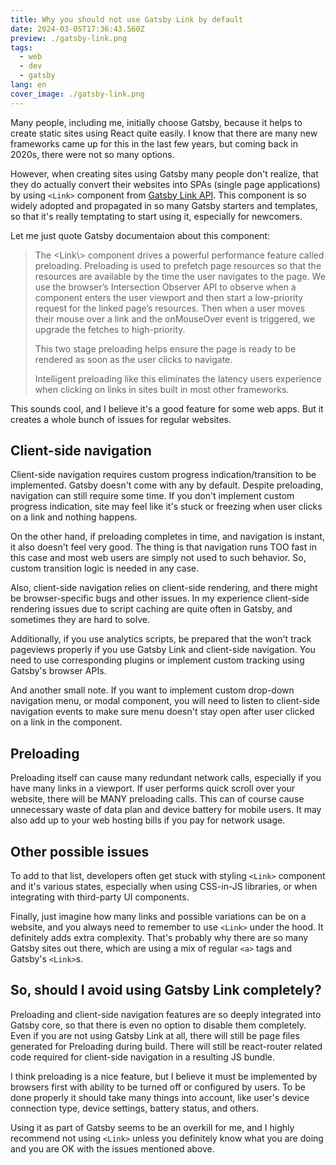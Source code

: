 ```yaml
---
title: Why you should not use Gatsby Link by default
date: 2024-03-05T17:36:43.560Z
preview: ./gatsby-link.png
tags:
  - web
  - dev
  - gatsby
lang: en
cover_image: ./gatsby-link.png
---
```


Many people, including me, initially choose Gatsby, because it helps to create static sites using React quite easily. I know that there are many new frameworks came up for this in the last few years, but coming back in 2020s, there were not so many options.

However, when creating sites using Gatsby many people don't realize, that they do actually convert their websites into SPAs (single page applications) by using `<Link>` component from [Gatsby Link API](https://www.gatsbyjs.com/docs/reference/built-in-components/gatsby-link/). This component is so widely adopted and propagated in so many Gatsby starters and templates, so that it's really temptating to start using it, especially for newcomers.

Let me just quote Gatsby documentaion about this component:

<blockquote>
The &lt;Link\&gt; component drives a powerful performance feature called preloading. Preloading is used to prefetch page resources so that the resources are available by the time the user navigates to the page. We use the browser’s Intersection Observer API to observe when a <Link> component enters the user viewport and then start a low-priority request for the linked page’s resources. Then when a user moves their mouse over a link and the onMouseOver event is triggered, we upgrade the fetches to high-priority.

This two stage preloading helps ensure the page is ready to be rendered as soon as the user clicks to navigate.

Intelligent preloading like this eliminates the latency users experience when clicking on links in sites built in most other frameworks.

</blockquote>

This sounds cool, and I believe it's a good feature for some web apps. But it creates a whole bunch of issues for regular websites.

## Client-side navigation

Client-side navigation requires custom progress indication/transition to be implemented. Gatsby doesn't come with any by default. Despite preloading, navigation can still require some time. If you don't implement custom progress indication, site may feel like it's stuck or freezing when user clicks on a link and nothing happens.

On the other hand, if preloading completes in time, and navigation is instant, it also doesn't feel very good. The thing is that navigation runs TOO fast in this case and most web users are simply not used to such behavior. So, custom transition logic is needed in any case.

Also, client-side navigation relies on client-side rendering, and there might be browser-specific bugs and other issues. In my experience client-side rendering issues due to script caching are quite often in Gatsby, and sometimes they are hard to solve.

Additionally, if you use analytics scripts, be prepared that the won't track pageviews properly if you use Gatsby Link and client-side navigation. You need to use corresponding plugins or implement custom tracking using Gatsby's browser APIs.

And another small note. If you want to implement custom drop-down navigation menu, or modal component, you will need to listen to client-side navigation events to make sure menu doesn't stay open after user clicked on a link in the component.

## Preloading

Preloading itself can cause many redundant network calls, especially if you have many links in a viewport. If user performs quick scroll over your website, there will be MANY preloading calls. This can of course cause unnecessary waste of data plan and device battery for mobile users. It may also add up to your web hosting bills if you pay for network usage.

## Other possible issues

To add to that list, developers often get stuck with styling `<Link>` component and it's various states, especially when using CSS-in-JS libraries, or when integrating with third-party UI components.

Finally, just imagine how many links and possible variations can be on a website, and you always need to remember to use `<Link>` under the hood. It definitely adds extra complexity. That's probably why there are so many Gatsby sites out there, which are using a mix of regular `<a>` tags and Gatsby's `<Link>`s.

## So, should I avoid using Gatsby Link completely?

Preloading and client-side navigation features are so deeply integrated into Gatsby core, so that there is even no option to disable them completely. Even if you are not using Gatsby Link at all, there will still be page files generated for Preloading during build. There will still be react-router related code required for client-side navigation in a resulting JS bundle.

I think preloading is a nice feature, but I believe it must be implemented by browsers first with ability to be turned off or configured by users. To be done properly it should take many things into account, like user's device connection type, device settings, battery status, and others.

Using it as part of Gatsby seems to be an overkill for me, and I highly recommend not using `<Link>` unless you definitely know what you are doing and you are OK with the issues mentioned above.
